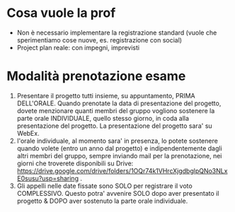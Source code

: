 # Cosa vuole la prof
- Non è necessario implementare la registrazione standard (vuole che sperimentiamo cose nuove, es. registrazione con social)
- Project plan reale: con impegni, imprevisti

# Modalità prenotazione esame
1. Presentare il progetto tutti insieme, su appuntamento, PRIMA DELL'ORALE. Quando prenotate la data di presentazione del progetto, dovete menzionare quanti membri del gruppo vogliono sostenere la parte orale INDIVIDUALE, quello stesso giorno, in coda alla presentazione del progetto. La presentazione del progetto sara' su WebEx.
2. l'orale individuale, al momento sara' in presenza, lo potete sostenere quando volete (entro un anno dal progetto) e indipendentemente dagli altri membri del gruppo, sempre inviando mail per la  prenotazione, nei giorni che troverete disponibili su Drive: https://drive.google.com/drive/folders/1OQr74k1VHrcXjgdbglpQNo3NLxE0susu?usp=sharing .
3. Gli appelli nelle date fissate sono SOLO per registrare il voto COMPLESSIVO. Questo potra' avvenire SOLO dopo aver presentato il progetto & DOPO aver sostenuto la parte orale individuale.
